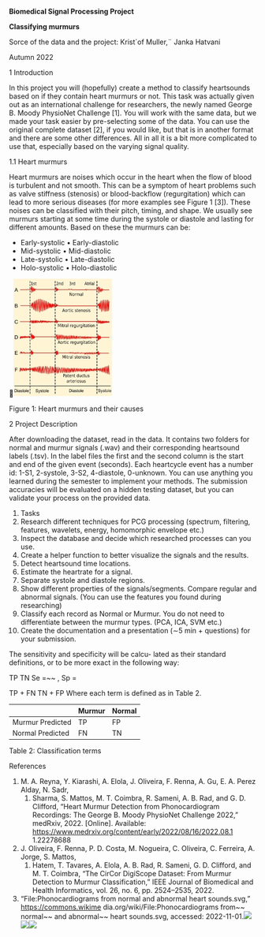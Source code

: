 **﻿Biomedical Signal Processing Project**

**Classifying murmurs**

Sorce of the data and the project: Krist´of Muller,¨ Janka Hatvani

Autumn 2022

1  Introduction

In this project you will (hopefully) create a method to classify heartsounds based on if they contain heart murmurs or not. This task was actually given out as an international challenge for researchers, the newly named George B. Moody PhysioNet Challenge [1]. You will work with the same data, but we made your task easier by pre-selecting some of the data. You can use the original complete dataset [2], if you would like, but that is in another format and there are some other differences. All in all it is a bit more complicated to use that, especially based on the varying signal quality.



1\.1 Heart murmurs

Heart murmurs are noises which occur in the heart when the flow of blood is turbulent and not smooth. This can be a symptom of heart problems such as valve stiffness (stenosis) or blood-backflow (regurgitation) which can lead to more serious diseases (for more examples see Figure 1 [3]). These noises can be classified with their pitch, timing, and shape. We usually see murmurs starting at some time during the systole or diastole and lasting for different amounts. Based on these the murmurs can be:

- Early-systolic • Early-diastolic
- Mid-systolic • Mid-diastolic
- Late-systolic • Late-diastolic
- Holo-systolic • Holo-diastolic

![](Aspose.Words.667ea1e1-ccc6-4c35-8189-f9dd0b6f3e7b.001.jpeg)

Figure 1: Heart murmurs and their causes



2  Project Description

After downloading the dataset, read in the data. It contains two folders for normal and murmur signals (.wav) and their corresponding heartsound labels (.tsv). In the label files the first and the second column is the start and end of the given event (seconds). Each heartcycle event has a number id: 1-S1, 2-systole, 3-S2, 4-diastole, 0-unknown. You can use anything you learned during the semester to implement your methods. The submission accuracies will be evaluated on a hidden testing dataset, but you can validate your process on the provided data.

1. Tasks
1. Research different techniques for PCG processing (spectrum, filtering, features, wavelets, energy, homomorphic envelope etc.)
1. Inspect the database and decide which researched processes can you use.
1. Create a helper function to better visualize the signals and the results.
4. Detect heartsound time locations.
4. Estimate the heartrate for a signal.
4. Separate systole and diastole regions.
4. Show different properties of the signals/segments. Compare regular and abnormal signals. (You can use the features you found during researching)
4. Classify each record as Normal or Murmur. You do not need to differentiate between the murmur types. (PCA, ICA, SVM etc.)
4. Create the documentation and a presentation (∼5 min + questions) for your submission.


The sensitivity and specificity will be calcu- lated as their standard definitions, or to be more exact in the following way:

TP TN Se =~~ , Sp =

TP + FN TN + FP Where each term is defined as in Table 2.



||Murmur|Normal|
| :- | - | - |
|Murmur Predicted|TP|FP|
|Normal Predicted|FN|TN|

Table 2: Classification terms



References

1. M. A. Reyna, Y. Kiarashi, A. Elola, J. Oliveira, F. Renna, A. Gu, E. A. Perez Alday, N. Sadr,
   1. Sharma, S. Mattos, M. T. Coimbra, R. Sameni, A. B. Rad, and G. D. Clifford, “Heart Murmur Detection from Phonocardiogram Recordings: The George B. Moody PhysioNet Challenge 2022,” medRxiv, 2022. [Online]. Available: https://www.medrxiv.org/content/early/2022/08/16/2022.08.1 1.22278688
1. J. Oliveira, F. Renna, P. D. Costa, M. Nogueira, C. Oliveira, C. Ferreira, A. Jorge, S. Mattos,
   1. Hatem, T. Tavares, A. Elola, A. B. Rad, R. Sameni, G. D. Clifford, and M. T. Coimbra, “The CirCor DigiScope Dataset: From Murmur Detection to Murmur Classification,” IEEE Journal of Biomedical and Health Informatics, vol. 26, no. 6, pp. 2524–2535, 2022.
1. “File:Phonocardiograms from normal and abnormal heart sounds.svg,” https://commons.wikime dia.org/wiki/File:Phonocardiograms from~~ normal~~ and abnormal~~ heart sounds.svg, accessed: 2022-11-01.![](Aspose.Words.667ea1e1-ccc6-4c35-8189-f9dd0b6f3e7b.002.png)![](Aspose.Words.667ea1e1-ccc6-4c35-8189-f9dd0b6f3e7b.003.png)![](Aspose.Words.667ea1e1-ccc6-4c35-8189-f9dd0b6f3e7b.004.png)

